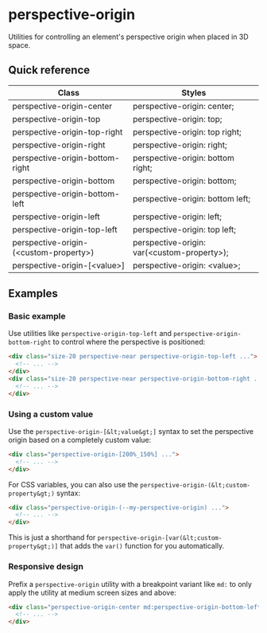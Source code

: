 # perspective-origin

Utilities for controlling an element's perspective origin when placed in 3D space.


## Quick reference

| Class                          | Styles                     |
|--------------------------------|----------------------------|
| perspective-origin-center      | perspective-origin: center; |
| perspective-origin-top         | perspective-origin: top;    |
| perspective-origin-top-right   | perspective-origin: top right; |
| perspective-origin-right       | perspective-origin: right;  |
| perspective-origin-bottom-right| perspective-origin: bottom right; |
| perspective-origin-bottom      | perspective-origin: bottom; |
| perspective-origin-bottom-left | perspective-origin: bottom left; |
| perspective-origin-left        | perspective-origin: left;   |
| perspective-origin-top-left    | perspective-origin: top left; |
| perspective-origin-(&lt;custom-property&gt;) | perspective-origin: var(&lt;custom-property&gt;); |
| perspective-origin-\[&lt;value&gt;\] | perspective-origin: &lt;value&gt;; |

## Examples

### Basic example

Use utilities like `perspective-origin-top-left` and `perspective-origin-bottom-right` to control where the perspective is positioned:

```html
<div class="size-20 perspective-near perspective-origin-top-left ...">
  <!-- ... -->
</div>
<div class="size-20 perspective-near perspective-origin-bottom-right ...">
  <!-- ... -->
</div>
```

### Using a custom value

Use the `perspective-origin-[&lt;value&gt;]` syntax to set the perspective origin based on a completely custom value:

```html
<div class="perspective-origin-[200%_150%] ...">
  <!-- ... -->
</div>
```

For CSS variables, you can also use the `perspective-origin-(&lt;custom-property&gt;)` syntax:

```html
<div class="perspective-origin-(--my-perspective-origin) ...">
  <!-- ... -->
</div>
```

This is just a shorthand for `perspective-origin-[var(&lt;custom-property&gt;)]` that adds the `var()` function for you automatically.

### Responsive design

Prefix a `perspective-origin` utility with a breakpoint variant like `md:` to only apply the utility at medium screen sizes and above:

```html
<div class="perspective-origin-center md:perspective-origin-bottom-left ...">
  <!-- ... -->
</div>
```

